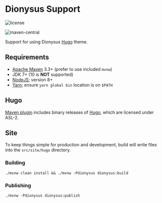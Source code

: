 <!--

    Copyright (c) 2018-present Sonatype, Inc. All rights reserved.

    This program is licensed to you under the Apache License Version 2.0,
    and you may not use this file except in compliance with the Apache License Version 2.0.
    You may obtain a copy of the Apache License Version 2.0 at http://www.apache.org/licenses/LICENSE-2.0.

    Unless required by applicable law or agreed to in writing,
    software distributed under the Apache License Version 2.0 is distributed on an
    "AS IS" BASIS, WITHOUT WARRANTIES OR CONDITIONS OF ANY KIND, either express or implied.
    See the Apache License Version 2.0 for the specific language governing permissions and limitations there under.

-->
# Dionysus Support

![license](https://img.shields.io/github/license/sonatype/dionysus-support.svg)

![maven-central](https://img.shields.io/maven-central/v/org.sonatype.goodies.dionysus/dionysus-support.svg)

Support for using Dionysus [Hugo](https://gohugo.io) theme. 

## Requirements

* [Apache Maven](https://maven.apache.org/) 3.3+ (prefer to use included `mvnw`)
* JDK 7+ (10 is **NOT** supported)
* [NodeJS](https://nodejs.org/en/download/); version 8+
* [Yarn](https://yarnpkg.com/en/docs/install); ensure `yarn global bin` location is on `$PATH` 

## Hugo

[Maven plugin](maven-plugin) includes binary releases of [Hugo](https://gohugo.io), which are licensed under ASL-2.

## Site

To keep things simple for production and development, build will write files into the `src/site/hugo` directory.

### Building

    ./mvnw clean install && ./mvnw -Pdionysus dionysus:build
    
### Publishing

    ./mvnw -Pdionysus dionysus:publish
